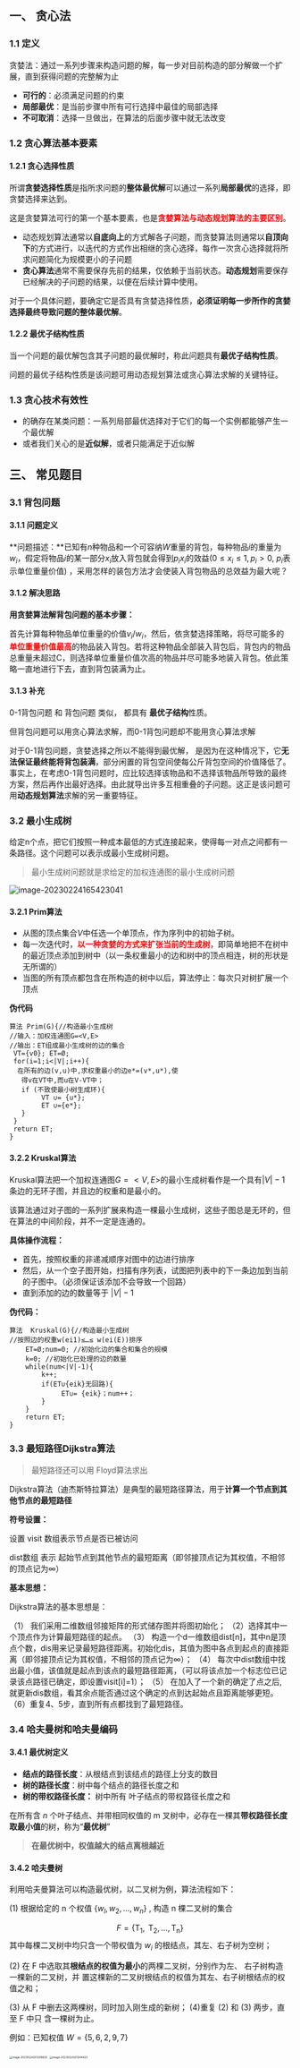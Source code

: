 ## 一、 贪心法

### 1.1 定义

贪婪法：通过一系列步骤来构造问题的解，每一步对目前构造的部分解做一个扩展，直到获得问题的完整解为止

- **可行的**：必须满足问题的约束
- **局部最优**：是当前步骤中所有可行选择中最佳的局部选择
- **不可取消**：选择一旦做出，在算法的后面步骤中就无法改变





### 1.2 贪心算法基本要素

#### 1.2.1 贪心选择性质

所谓**贪婪选择性质**是指所求问题的**整体最优解**可以通过一系列**局部最优**的选择，即贪婪选择来达到。

这是贪婪算法可行的第一个基本要素，也是<font color="red">**贪婪算法与动态规划算法的主要区别**</font>。  

- 动态规划算法通常以**自底向上**的方式解各子问题，而贪婪算法则通常以**自顶向下**的方式进行，以迭代的方式作出相继的贪心选择，每作一次贪心选择就将所求问题简化为规模更小的子问题
- **贪心算法**通常不需要保存先前的结果，仅依赖于当前状态。**动态规划**需要保存已经解决的子问题的结果，以便在后续计算中使用。

对于一个具体问题，要确定它是否具有贪婪选择性质，**必须证明每一步所作的贪婪选择最终导致问题的整体最优解**。



#### 1.2.2 最优子结构性质

 当一个问题的最优解包含其子问题的最优解时，称此问题具有**最优子结构性质**。

问题的最优子结构性质是该问题可用动态规划算法或贪心算法求解的关键特征。



### 1.3 贪心技术有效性

- 的确存在某类问题：一系列局部最优选择对于它们的每一个实例都能够产生一个最优解
- 或者我们关心的是**近似解**，或者只能满足于近似解





## 三、 常见题目

### 3.1 背包问题

#### 3.1.1 问题定义

**问题描述：**已知有$n$种物品和一个可容纳$W$重量的背包，每种物品$i$的重量为$w_i$，假定将物品$i$的某一部分$x_i$放入背包就会得到$p_i x_i$的效益($0≤x_i≤1, p_i>0$, $p_i$表示单位重量价值) ，采用怎样的装包方法才会使装入背包物品的总效益为最大呢？



#### 3.1.2 解决思路

**用贪婪算法解背包问题的基本步骤：**

首先计算每种物品单位重量的价值$v_i/w_i$，然后，依贪婪选择策略，将尽可能多的<font color="red">**单位重量价值最高**</font>的物品装入背包。若将这种物品全部装入背包后，背包内的物品总重量未超过C，则选择单位重量价值次高的物品并尽可能多地装入背包。依此策略一直地进行下去，直到背包装满为止。



#### 3.1.3 补充

0-1背包问题 和 背包问题 类似， 都具有 **最优子结构**性质。

但背包问题可以用贪心算法求解，而0-1背包问题却不能用贪心算法求解

对于0-1背包问题，贪婪选择之所以不能得到最优解， 是因为在这种情况下，它**无法保证最终能将背包装满**，部分闲置的背包空间使每公斤背包空间的价值降低了。事实上，在考虑0-1背包问题时，应比较选择该物品和不选择该物品所导致的最终方案，然后再作出最好选择。由此就导出许多互相重叠的子问题。这正是该问题可用**动态规划算法**求解的另一重要特征。



### 3.2 最小生成树

给定n个点，把它们按照一种成本最低的方式连接起来，使得每一对点之间都有一条路径。这个问题可以表示成最小生成树问题。

> 最小生成树问题就是求给定的加权连通图的最小生成树问题

![image-20230224165423041](images/image-20230224165423041.png)



#### 3.2.1 Prim算法

- 从图的顶点集合$V$中任选一个单顶点，作为序列中的初始子树。
- 每一次迭代时，<font color="red">**以一种贪婪的方式来扩张当前的生成树**</font>，即简单地把不在树中的最近顶点添加到树中（以一条权重最小的边和树中的顶点相连，树的形状是无所谓的）
- 当图的所有顶点都包含在所构造的树中以后，算法停止：每次只对树扩展一个顶点



**伪代码**

```
算法 Prim(G){//构造最小生成树
//输入：加权连通图G=<V,E>
//输出：ET组成最小生成树的边的集合
 VT={v0}; ET=Ø;
 for(i=1;i<|V|;i++){
  在所有的边(v,u)中,求权重最小的边e*=(v*,u*),使
   得v在VT中,而u在V-VT中；
   if (不致使最小树生成环){
   		VT ∪= {u*};
        ET ∪={e*};
   }
 }
 return ET; 
} 
```



#### 3.2.2  Kruskal算法

Kruskal算法把一个加权连通图$G=<V,E>$的最小生成树看作是一个具有$|V|-1$条边的无环子图，并且边的权重和是最小的。

该算法通过对子图的一系列扩展来构造一棵最小生成树，这些子图总是无环的，但在算法的中间阶段，并不一定是连通的。



**具体操作流程：**

- 首先，按照权重的非递减顺序对图中的边进行排序
- 然后，从一个空子图开始，扫描有序列表，试图把列表中的下一条边加到当前的子图中。（必须保证该添加不会导致一个回路）
- 直到添加的边的数量等于 $|V|-1$



**伪代码：**

```
算法  Kruskal(G){//构造最小生成树
//按照边的权重w(ei1)≤…≤ w(ei(E))排序
	ET=Ø;num=0; //初始化边的集合和集合的规模
	k=0; //初始化已处理的边的数量
	while(num<|V|-1){
		k++; 
		if(ET∪{eik}无回路){
			 ET∪= {eik}；num++；
		}		
	}
	return ET;	
}	
```



### 3.3 最短路径Dijkstra算法

> 最短路径还可以用 Floyd算法求出

Dijkstra算法（迪杰斯特拉算法）是典型的最短路径算法，用于**计算一个节点到其他节点的最短路径**



**符号设置：**

设置 visit 数组表示节点是否已被访问

dist数组 表示 起始节点到其他节点的最短距离（即邻接顶点记为其权值，不相邻的顶点记为∞）





**基本思想：**

Dijkstra算法的基本思想是：

（1） 我们采用二维数组邻接矩阵的形式储存图并将图初始化；
（2）选择其中一个顶点作为计算最短路径的起点。
（3） 构造一个d一维数组dist[n]，其中n是顶点个数，dis用来记录最短路径距离。初始化dis，其值为图中各点到起点的直接距离（即邻接顶点记为其权值，不相邻的顶点记为∞）；
（4） 每次中dist数组中找出最小值，该值就是起点到该点的最短路径距离，（可以将该点加一个标志位已记录该点路径已确定，即设置visit[i]=1）；
（5） 在加入了一个新的确定了点之后, 就更新dis数组，看其余点能否通过这个确定的点到达起始点且距离能够更短。
（6）重复4、5步，直到所有点都找到了最短路径。





### 3.4 哈夫曼树和哈夫曼编码

#### 3.4.1 最优树定义

- **结点的路径长度**：从根结点到该结点的路径上分支的数目
- **树的路径长度**：树中每个结点的路径长度之和
- **树的带权路径长度：** 树中所有 叶子结点的带权路径长度之和



在所有含 *n* 个叶子结点、并带相同权值的 m 叉树中，必存在一棵其**带权路径长度取最小值**的树，称为“**最优树**”

> **在最优树中，权值越大的结点离根越近**



#### 3.4.2 哈夫曼树

利用哈夫曼算法可以构造最优树，以二叉树为例，算法流程如下：

(1) 根据给定的  n  个权值  $\left\{w_{l}, w_{2}, \ldots, w_{n}\right\}$ , 构造  n  棵二叉树的集合

$$
F=\left\{\mathrm{T}_{1}, \mathrm{~T}_{2}, \ldots, \mathrm{T}_{\mathrm{n}}\right\}
$$
其中每棵二叉树中均只含一个带权值为  $w_{i}$  的根结点，其左、右子树为空树；

(2) 在  F  中选取其**根结点的权值为最小**的两棵二叉树，分别作为左、 右子树构造一棵新的二叉树，并 置这棵新的二叉树根结点的权值为其左、右子树根结点的权值之和；

(3) 从  F  中删去这两棵树，同时加入刚生成的新树；
(4)重复 (2) 和 (3) 两步，直至  F  中只 含一棵树为止。



例如：已知权值 $W= \{ 5, 6, 2, 9, 7 \}$

<img src="images/image-20230224201209635.png" alt="image-20230224201209635" style="zoom: 33%;" />

<img src="images/image-20230224201244423.png" alt="image-20230224201244423" style="zoom:33%;" />





